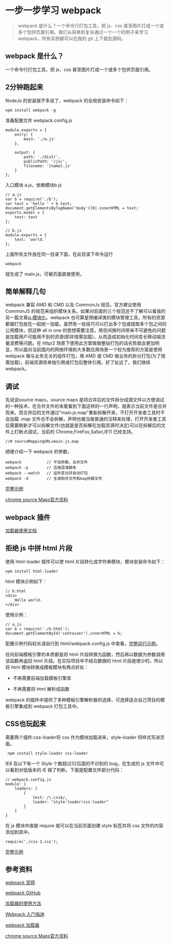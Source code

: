 # 一步一步学习 webpack

> webpack 是什么？一个命令行打包工具，把 js、css 甚至图片打成一个或多个包供页面引用。我们从简单到复杂通过一个一个的例子来学习 webpack，所有实例都可以在我的 git 上下载到源码。

## webpack 是什么？

一个命令行打包工具，把 js、css 甚至图片打成一个或多个包供页面引用。

## 2分钟跑起来

NodeJs 的安装就不多说了，webpack 的全局安装命令如下：

	npm install webpack -g

准备配置文件 webpack.config.js

	module.exports = {
        entry: {
            main: './a.js'
        },
    
        output: {
            path: './dist/',
            publicPath: '/js/',
            filename: '[name].js'
        }
    };

入口模块 a.js，依赖模块b.js

	// a.js
	var b = require('./b');
    var text = 'hello ' + b.text;
    document.getElementsByTagName('body')[0].innerHTML = text;
    exports.model = {
        text: text
    };
    
    // b.js
    module.exports = {
        text: 'world.'
    };

上面所有文件放在同一目录下面，在此目录下命令运行

	webpack

就生成了 main.js，可被页面直接使用。

## 简单解释几句

webpack 兼容 AMD 和 CMD 以及 CommonJs 规范，官方建议使用 CommonJS 的规范来组织模块关系。如果对前面的三个规范还不了解可以看我的另一篇文章[js 模块化](./../js-module/main.html)。webpack 也可算是预编译类的模块管理工具，所有的资源都被打包放在一起统一加载，虽然有一些技巧可以打出多个包或提取多个包之间的公用模块，但这种 all in one 的思想需要注意，用空间换时间带来不可避免的问题是加载用户可能用不到的资源(即非按需加载)，从而造成初始化时间变长移动端流量浪费等问题。在 http/2 场景下使用此方案做做整站打包的话劣势就会更加明显，所以面对当前国内的网络环境和大多数应用场景一个较为推荐的方案是使用 webpack 做与业务无关的组件打包，用 AMD 或 CMD 做业务的拆分打包(为了按需加载)，前端资源库单独引用或打包后整体引用。好了扯远了，我们继续 webpack。

## 调试

先说说source maps，source maps 是将合并后的文件拆分成源文件以方便调试的一种技术，在合并文件的末尾看到下面这样的一行声明，就表示当前文件是合并而来，而合并后的文件通过"main.js.map"重新拆解开来，不打开开发者工具时不会加载 .map 文件也不会拆解，声明也被当做普通的注释来处理，打开开发者工具后需要刷新才可以拆解文件(也就是是否拆解在加载资源时决定)可以在拆解后的文件上打断点调试，当前的 Chrome,FireFox,Safari,IE11 已经支持。

	//# sourceMappingURL=main.js.map

顺便介绍一下 webpack 的参数，	

	webpack           // 不加参数，合并文件  
	webpack -p        // 压缩混淆脚本
	webpack --watch   // 监听变动并自动打包
	webpack -d        // 生成和并文件和map拆解文件

[完整示例](./demo/js/index.html)

[chrome source Maps官方资料](https://developer.chrome.com/devtools/docs/javascript-debugging#source-maps)

## webpack 插件


[加载器使用文档](http://webpack.github.io/docs/using-loaders.html)	
	
## 拒绝 js 中拼 html 片段

使用 html-loader 插件可以使 html 片段转化成字符串模块，模块安装命令如下：

	npm install html-loader

html 模块示例如下：
	
	// b.html
	<div>
        Hello world.
    </div>

使用示例：
	
	// a.js
	var b = require('./b.html');
    document.getElementById('container').innerHTML = b;

配置示例代码较长请自行到 html/webpack.config.js 中查看，[完整运行示例](./demo/html/index.html)。

任何前端模板引擎的本质都是将 html 片段转换为函数，然后再以数据为参数调用该函数再返回 html 片段。在实际项目中不结合数据的 html 片段是很少的，所以将 html 模块转换成模板模块有两点好处：

- 不再需要前端加载模板引擎库

- 不再需要将 html 解析成函数

webpack 的插件中提供了多种模板引擎解析器供选择，可选择适合自己项目的模板引擎集成到 webpack 打包工具中。

## CSS也玩起来

需要两个插件:css-loader将 css 作为模块加载进来，style-loader 将样式写进页面。

	 npm install style-loader css-loader

IE8 及以下有一个 Style 个数超过32后面的不识别的 bug，在生成的 js 文件中可以看到对低版本的 IE 做了判断。下面是配置文件部分代码：

	// webpack.config.js
	module: {
		loaders: [
			{
				test: /\.css$/,
				loader: "style-loader!css-loader"
			}
		]
	}

在 js 模块中直接 require 就可以在当前页面创建 style 标签并将 css 文件的内容添加到其中。
	
	require('./css-1.css');
	
[完整示例](./demo/css/index.html)

## 参考资料

[webpack 官网](https://webpack.github.io/)

[webpack GitHub](https://github.com/webpack/webpack)

[加载器的使用方法](http://webpack.github.io/docs/using-loaders.html)

[Webpack 入门指迷](http://sfau.lt/b5kR2G)

[webpack 加载器](https://webpack.github.io/docs/list-of-loaders.html)

[chrome source Maps官方资料](https://developer.chrome.com/devtools/docs/javascript-debugging#source-maps)


